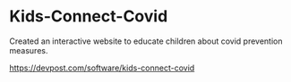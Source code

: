 # Kids-Connect-Covid

Created an interactive website to educate children about covid prevention measures.

https://devpost.com/software/kids-connect-covid
